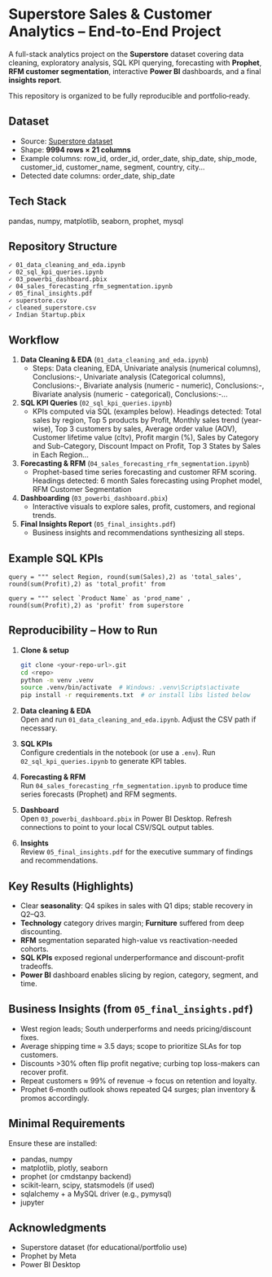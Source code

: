 # Superstore Sales & Customer Analytics – End‑to‑End Project


A full-stack analytics project on the **Superstore** dataset covering data cleaning, exploratory analysis, SQL KPI querying, forecasting with **Prophet**, **RFM customer segmentation**, interactive **Power BI** dashboards, and a final **insights report**.

This repository is organized to be fully reproducible and portfolio‑ready.

## Dataset
- Source: [Superstore dataset](https://www.kaggle.com/datasets/vivek468/superstore-dataset-final)
- Shape: **9994 rows × 21 columns**
- Example columns: row_id, order_id, order_date, ship_date, ship_mode, customer_id, customer_name, segment, country, city...
- Detected date columns: order_date, ship_date

## Tech Stack
pandas, numpy, matplotlib, seaborn, prophet, mysql

## Repository Structure
```
✓ 01_data_cleaning_and_eda.ipynb
✓ 02_sql_kpi_queries.ipynb
✓ 03_powerbi_dashboard.pbix
✓ 04_sales_forecasting_rfm_segmentation.ipynb
✓ 05_final_insights.pdf
✓ superstore.csv
✓ cleaned_superstore.csv
✓ Indian Startup.pbix
```

## Workflow
1. **Data Cleaning & EDA** (`01_data_cleaning_and_eda.ipynb`)  
   - Steps: Data cleaning, EDA, Univariate analysis (numerical columns), Conclusions:-, Univariate analysis (Categorical columns), Conclusions:-, Bivariate analysis (numeric - numeric), Conclusions:-, Bivariate analysis (numeric - categorical), Conclusions:-...
2. **SQL KPI Queries** (`02_sql_kpi_queries.ipynb`)  
   - KPIs computed via SQL (examples below). Headings detected: Total sales by region, Top 5 products by Profit, Monthly sales trend (year-wise), Top 3 customers by sales, Average order value (AOV), Customer lifetime value (cltv), Profit margin (%), Sales by Category and Sub-Category, Discount Impact on Profit, Top 3 States by Sales in Each Region...
3. **Forecasting & RFM** (`04_sales_forecasting_rfm_segmentation.ipynb`)  
   - Prophet-based time series forecasting and customer RFM scoring. Headings detected: 6 month Sales forecasting using Prophet model, RFM Customer Segmentation
4. **Dashboarding** (`03_powerbi_dashboard.pbix`)  
   - Interactive visuals to explore sales, profit, customers, and regional trends.
5. **Final Insights Report** (`05_final_insights.pdf`)  
   - Business insights and recommendations synthesizing all steps.

## Example SQL KPIs
```
query = """ select Region, round(sum(Sales),2) as 'total_sales', round(sum(Profit),2) as 'total_profit' from

query = """ select `Product Name` as 'prod_name' , round(sum(Profit),2) as 'profit' from superstore
```

## Reproducibility – How to Run

1. **Clone & setup**
   ```bash
   git clone <your-repo-url>.git
   cd <repo>
   python -m venv .venv
   source .venv/bin/activate  # Windows: .venv\Scripts\activate
   pip install -r requirements.txt  # or install libs listed below
   ```

2. **Data cleaning & EDA**  
   Open and run `01_data_cleaning_and_eda.ipynb`. Adjust the CSV path if necessary.

3. **SQL KPIs**  
   Configure credentials in the notebook (or use a `.env`). Run `02_sql_kpi_queries.ipynb` to generate KPI tables.

4. **Forecasting & RFM**  
   Run `04_sales_forecasting_rfm_segmentation.ipynb` to produce time series forecasts (Prophet) and RFM segments.

5. **Dashboard**  
   Open `03_powerbi_dashboard.pbix` in Power BI Desktop. Refresh connections to point to your local CSV/SQL output tables.

6. **Insights**  
   Review `05_final_insights.pdf` for the executive summary of findings and recommendations.

## Key Results (Highlights)
- Clear **seasonality**: Q4 spikes in sales with Q1 dips; stable recovery in Q2–Q3.
- **Technology** category drives margin; **Furniture** suffered from deep discounting.
- **RFM** segmentation separated high-value vs reactivation-needed cohorts.
- **SQL KPIs** exposed regional underperformance and discount-profit tradeoffs.
- **Power BI** dashboard enables slicing by region, category, segment, and time.

## Business Insights (from `05_final_insights.pdf`)
- West region leads; South underperforms and needs pricing/discount fixes.  
- Average shipping time ≈ 3.5 days; scope to prioritize SLAs for top customers.  
- Discounts >30% often flip profit negative; curbing top loss-makers can recover profit.  
- Repeat customers ≈ 99% of revenue → focus on retention and loyalty.  
- Prophet 6‑month outlook shows repeated Q4 surges; plan inventory & promos accordingly.

## Minimal Requirements
Ensure these are installed:
- pandas, numpy
- matplotlib, plotly, seaborn
- prophet (or cmdstanpy backend)
- scikit-learn, scipy, statsmodels (if used)
- sqlalchemy + a MySQL driver (e.g., pymysql)
- jupyter

## Acknowledgments
- Superstore dataset (for educational/portfolio use)
- Prophet by Meta
- Power BI Desktop
